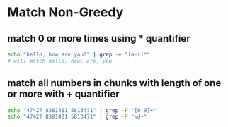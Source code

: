 # Match Non-Greedy

## match 0 or more times using * quantifier

```bash
echo "hello, how are you?" | grep -e "[a-z]*" 
# will match hello, how, are, you
```

## match all numbers in chunks with length of one or more with + quantifier

```bash
echo "47427 8381481 5813471" | grep -P "[0-9]+" 
echo "47427 8381481 5813471" | grep -P "\d+" 
```
